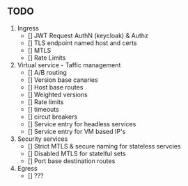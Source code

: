 ## TODO

1. Ingress
   - [] JWT Request AuthN (keycloak) & Authz
   - [] TLS endpoint named host and certs 
   - [] MTLS
   - [] Rate Limits
2. Virtual service - Taffic management 
   - [] A/B routing 
   - [] Version base canaries  
   - [] Host base routes
   - [] Weighted versions
   - [] Rate limits 
   - [] timeouts
   - [] circut breakers
   - [] Service entry for headless services
   - [] Service entry for VM based IP's
3. Security services
   - [] Strict MTLS & secure naming for stateless servcies 
   - [] Disabled MTLS for statelful sets
   - [] Port base destination routes
4. Egress
   - [] ???         
